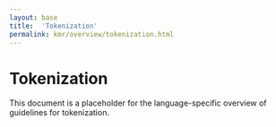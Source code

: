 ```yaml
---
layout: base
title:  'Tokenization'
permalink: kmr/overview/tokenization.html
---
```


# Tokenization

This document is a placeholder for the language-specific overview of
guidelines for tokenization.
